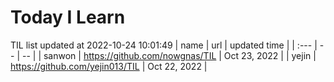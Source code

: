 # Today I Learn 
TIL list updated at 2022-10-24 10:01:49
| name | url | updated time |
| :--- | -- | -- |
| sanwon | https://github.com/nowgnas/TIL | Oct 23, 2022 |
| yejin | https://github.com/yejin013/TIL | Oct 22, 2022 |
